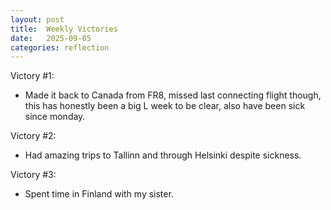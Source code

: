 ```yaml
---
layout: post
title:  Weekly Victories
date:   2025-09-05
categories: reflection
---
```


Victory #1:
             
- Made it back to Canada from FR8, missed last connecting flight though, this has honestly been a big L week to be clear, also have been sick since monday.

Victory #2:
             
- Had amazing trips to Tallinn and through Helsinki despite sickness.

Victory #3:
             
- Spent time in Finland with my sister.